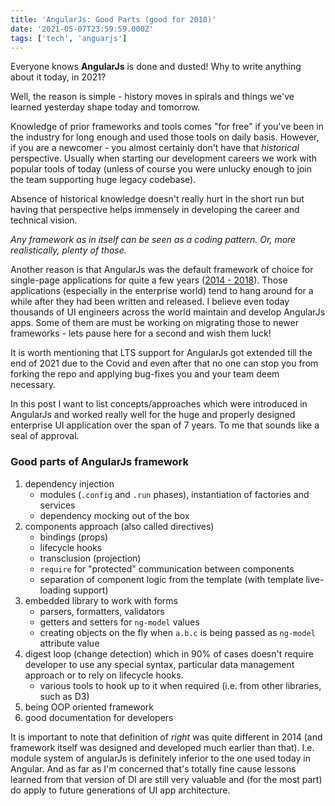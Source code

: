 ```yaml
---
title: 'AngularJs: Good Parts (good for 2010)'
date: '2021-05-07T23:59:59.000Z'
tags: ['tech', 'anguarjs']
---
```


Everyone knows **AngularJs** is done and dusted! Why to write anything about it today, in 2021?

Well, the reason is simple - history moves in spirals and things we've learned yesterday
shape today and tomorrow.

Knowledge of prior frameworks and tools comes "for free" if you've been in the industry for
long enough and used those tools on daily basis. However, if you are a newcomer - you almost
certainly don't have that _historical_ perspective. Usually when starting
our development careers we work with popular tools of today (unless of course you were unlucky
enough to join the team supporting huge legacy codebase).

Absence of historical knowledge doesn't really hurt in the short run but having that perspective
helps immensely in developing the career and technical vision.

_Any framework as in itself can be seen as a coding pattern. Or, more realistically,
plenty of those._

Another reason is that AngularJs was the default framework of choice for
single-page applications for quite a few years
([2014 - 2018](https://trends.google.com/trends/explore?date=all&q=angularjs,react)).
Those applications (especially in the enterprise world) tend to hang around for a while after
they had been written and released. I believe even today thousands of UI engineers across
the world maintain and develop AngularJs apps. Some of them are must be working on migrating those
to newer frameworks - lets pause here for a second and wish them luck!

It is worth mentioning that LTS support for AngularJs got extended till the end of 2021 due to
the Covid and even after that no one can stop you from forking the repo and applying bug-fixes
you and your team deem necessary.

In this post I want to list concepts/approaches which were introduced in AngularJs and worked
really well for the huge and properly designed enterprise UI application over the span of 7 years.
To me that sounds like a seal of approval.

### Good parts of AngularJs framework
1. dependency injection
   - modules (`.config` and `.run` phases), instantiation of factories and services
   - dependency mocking out of the box
2. components approach (also called directives)
   - bindings (props)
   - lifecycle hooks
   - transclusion (projection)
   - `require` for "protected" communication between components
   - separation of component logic from the template (with template live-loading support)
3. embedded library to work with forms
   - parsers, formatters, validators
   - getters and setters for `ng-model` values
   - creating objects on the fly when `a.b.c` is being passed as `ng-model` attribute value
4. digest loop (change detection) which in 90% of cases doesn't require developer to use any
   special syntax, particular data management approach or to rely on lifecycle hooks.
   - various tools to hook up to it when required (i.e. from other libraries, such as D3)
5. being OOP oriented framework
6. good documentation for developers

It is important to note that definition of *right* was quite different in 2014 (and framework
itself was designed and developed much earlier than that). I.e. module system of angularJs is definitely
inferior to the one used today in Angular. And as far as I'm concerned that's totally fine cause
lessons learned from that version of DI are still very valuable and (for the most part)
do apply to future generations of UI app architecture.

